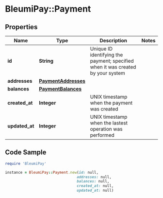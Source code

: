# BleumiPay::Payment

## Properties

Name | Type | Description | Notes
------------ | ------------- | ------------- | -------------
**id** | **String** | Unique ID identifying the payment; specified when it was created by your system | 
**addresses** | [**PaymentAddresses**](PaymentAddresses.md) |  | 
**balances** | [**PaymentBalances**](PaymentBalances.md) |  | 
**created_at** | **Integer** | UNIX timestamp when the payment was created | 
**updated_at** | **Integer** | UNIX timestamp when the lastest operation was performed | 

## Code Sample

```ruby
require 'BleumiPay'

instance = BleumiPay::Payment.new(id: null,
                                 addresses: null,
                                 balances: null,
                                 created_at: null,
                                 updated_at: null)
```


